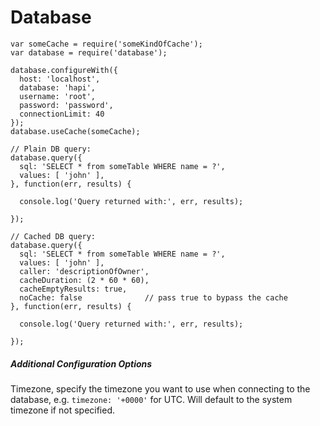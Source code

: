 
# Database

```
var someCache = require('someKindOfCache');
var database = require('database');

database.configureWith({
  host: 'localhost',
  database: 'hapi',
  username: 'root',
  password: 'password',
  connectionLimit: 40
});
database.useCache(someCache);

// Plain DB query:
database.query({
  sql: 'SELECT * from someTable WHERE name = ?',
  values: [ 'john' ],
}, function(err, results) {

  console.log('Query returned with:', err, results);

});

// Cached DB query:
database.query({
  sql: 'SELECT * from someTable WHERE name = ?',
  values: [ 'john' ],
  caller: 'descriptionOfOwner',
  cacheDuration: (2 * 60 * 60),
  cacheEmptyResults: true,
  noCache: false              // pass true to bypass the cache
}, function(err, results) {

  console.log('Query returned with:', err, results);

});
```

##### Additional Configuration Options

Timezone, specify the timezone you want to use when connecting to the database, e.g. `timezone: '+0000'` for UTC. Will default to the system timezone if not specified.
